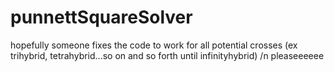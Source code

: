 # punnettSquareSolver
hopefully someone fixes the code to work for all potential crosses (ex trihybrid, tetrahybrid...so on and so forth until infinityhybrid) /n
pleaseeeeee
